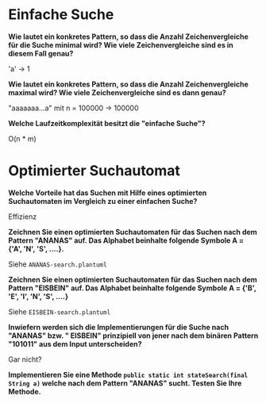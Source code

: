 # Einfache Suche

**Wie lautet ein konkretes Pattern, so dass die Anzahl Zeichenvergleiche für die Suche
minimal wird? Wie viele Zeichenvergleiche sind es in diesem Fall genau?**

'a' -> 1

**Wie lautet ein konkretes Pattern, so dass die Anzahl Zeichenvergleiche maximal wird? Wie
viele Zeichenvergleiche sind es dann genau?**

"aaaaaaa...a" mit n = 100000 -> 100000

**Welche Laufzeitkomplexität besitzt die "einfache Suche"?**

O(n * m)

# Optimierter Suchautomat

**Welche Vorteile hat das Suchen mit Hilfe eines optimierten Suchautomaten im Vergleich
zu einer einfachen Suche?**

Effizienz

**Zeichnen Sie einen optimierten Suchautomaten für das Suchen nach dem Pattern
"ANANAS" auf. Das Alphabet beinhalte folgende Symbole A = {'A', 'N', 'S', ….}.**

Siehe `ANANAS-search.plantuml`

**Zeichnen Sie einen optimierten Suchautomaten für das Suchen nach dem Pattern
"EISBEIN" auf. Das Alphabet beinhalte folgende Symbole A = {'B', 'E', 'I', 'N', 'S', ….}**

Siehe `EISBEIN-search.plantuml`

**Inwiefern werden sich die Implementierungen für die Suche nach "ANANAS" bzw. "
EISBEIN" prinzipiell von jener nach dem binären Pattern "101011" aus dem Input
unterscheiden?**

Gar nicht?

**Implementieren Sie eine Methode
`public static int stateSearch(final String a)`
welche nach dem Pattern "ANANAS" sucht. Testen Sie Ihre Methode.**